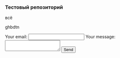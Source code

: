 ### Тестовый репозиторий
всё

ghbdtn
<!-- modify this form HTML and place wherever you want your form -->
<form
  action="https://formspree.io/f/mdojzwyp"
  method="POST"
>
  <label>
    Your email:
    <input type="email" name="email">
  </label>
  <label>
    Your message:
    <textarea name="message"></textarea>
  </label>
  <!-- your other form fields go here -->
  <button type="submit">Send</button>
</form>